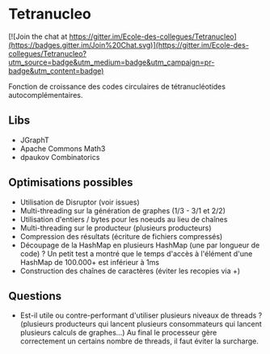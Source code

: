 # Tetranucleo

[![Join the chat at https://gitter.im/Ecole-des-collegues/Tetranucleo](https://badges.gitter.im/Join%20Chat.svg)](https://gitter.im/Ecole-des-collegues/Tetranucleo?utm_source=badge&utm_medium=badge&utm_campaign=pr-badge&utm_content=badge)

Fonction de croissance des codes circulaires de tétranucléotides autocomplémentaires.

## Libs

* JGraphT
* Apache Commons Math3
* dpaukov Combinatorics

## Optimisations possibles

- Utilisation de Disruptor (voir issues)
- Multi-threading sur la génération de graphes (1/3 - 3/1 et 2/2)
- Utilisation d'entiers / bytes pour les noeuds au lieu de chaînes
- Multi-threading sur le producteur (plusieurs producteurs)
- Compression des résultats (écriture de fichiers compressés)
- Découpage de la HashMap en plusieurs HashMap (une par longueur de code) ?
  Un petit test a montré que le temps d'accès à l'élément d'une HashMap de 100.000+ est inférieur à 1ms
- Construction des chaînes de caractères (éviter les recopies via +)

## Questions

- Est-il utile ou contre-performant d'utiliser plusieurs niveaux de threads ?
  (plusieurs producteurs qui lancent plusieurs consommateurs qui lancent plusieurs calculs de graphes...)
  Au final le processeur gère correctement un certains nombre de threads, il faut éviter la surcharge.
